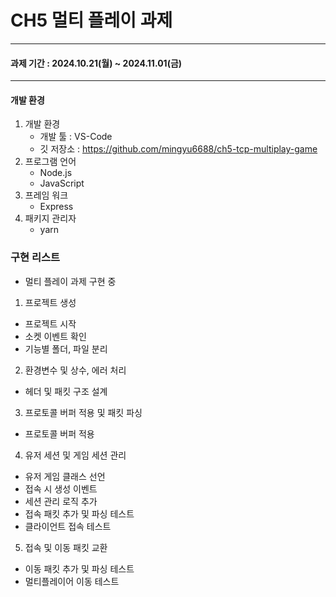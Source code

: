 # CH5 멀티 플레이 과제
----
#### 과제 기간 : 2024.10.21(월) ~ 2024.11.01(금)
----
#### 개발 환경
1. 개발 환경
   - 개발 툴 : VS-Code
   - 깃 저장소 : https://github.com/mingyu6688/ch5-tcp-multiplay-game
1. 프로그램 언어
   - Node.js
   - JavaScript
1. 프레임 워크
   - Express
1. 패키지 관리자
   - yarn

### 구현 리스트
- 멀티 플레이 과제 구현 중<br>
1. 프로젝트 생성<br>
- 프로젝트 시작
- 소켓 이벤트 확인
- 기능별 폴더, 파일 분리
2. 환경변수 및 상수, 에러 처리<br>
- 헤더 및 패킷 구조 설계
3. 프로토콜 버퍼 적용 및 패킷 파싱<br>
- 프로토콜 버퍼 적용
4. 유저 세션 및 게임 세션 관리<br>
- 유저 게임 클래스 선언
- 접속 시 생성 이벤트
- 세션 관리 로직 추가
- 접속 패킷 추가 및 파싱 테스트
- 클라이언트 접속 테스트
5. 접속 및 이동 패킷 교환<br>
- 이동 패킷 추가 및 파싱 테스트
- 멀티플레이어 이동 테스트